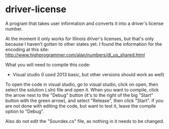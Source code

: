 # driver-license
A program that takes user information and converts it into a driver's license number.

At the moment it only works for Illinois driver's licenses, but that's only because I haven't gotten to other states yet. I found the information for the encoding at this site: http://www.highprogrammer.com/alan/numbers/dl_us_shared.html

What you will need to compile this code:
- Visual studio (I used 2013 basic, but other versions should work as well)

To open the code in visual studio, go to visual studio, click on open, then select the solution (.sln) file and open it. When you want to compile, click the arrow next to the "Debug" button (it's to the right of the big "Start" button with the green arrow), and select "Release", then click "Start". If you are not done with editing the code, but want to test it, leave the compile option to "Debug".

Also do not edit the "Soundex.cs" file, as nothing in it needs to be changed. 
